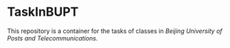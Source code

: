 # TaskInBUPT

This repository is a container for the tasks of classes in _Beijing University of Posts and Telecommunications_.
